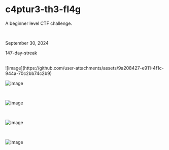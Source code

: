 <h1>c4ptur3-th3-fl4g</h1>
<p>A beginner level CTF challenge.</p>
<br> 
<p>September 30, 2024</p>
<p>147-day-streak</p>


<br>
![image](https://github.com/user-attachments/assets/9a208427-e911-4f1c-944a-70c2bb74c2b9)


<br>

![image](https://github.com/user-attachments/assets/7f74c760-a198-44b3-bf5c-2f3c594d514a)

<br>

![image](https://github.com/user-attachments/assets/7c1f5507-e047-4c36-81f1-4a4663437215)

<br>

![image](https://github.com/user-attachments/assets/1f63d634-45da-4630-917b-b67f1c012270)

<br>


![image](https://github.com/user-attachments/assets/20408c27-4f39-4da1-9061-81d617f03adc)


<br>


